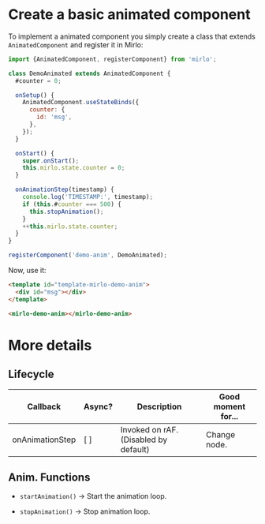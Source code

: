 # Create a basic animated component

To implement a animated component you simply create a class that extends `AnimatedComponent` and register it in Mirlo:

```javascript
import {AnimatedComponent, registerComponent} from 'mirlo';

class DemoAnimated extends AnimatedComponent {
  #counter = 0;

  onSetup() {
    AnimatedComponent.useStateBinds({
      counter: {
        id: 'msg',
      },
    });
  }

  onStart() {
    super.onStart();
    this.mirlo.state.counter = 0;
  }

  onAnimationStep(timestamp) {
    console.log('TIMESTAMP:', timestamp);
    if (this.#counter === 500) {
      this.stopAnimation();
    }
    ++this.mirlo.state.counter;
  }
}

registerComponent('demo-anim', DemoAnimated);
```

Now, use it:

```html
<template id="template-mirlo-demo-anim">
  <div id="msg"></div>
</template>

<mirlo-demo-anim></mirlo-demo-anim>
```

# More details

## Lifecycle

| Callback        | Async? | Description                           | Good moment for... |
| --------------- | ------ | ------------------------------------- | ------------------ |
| onAnimationStep | [ ]    | Invoked on rAF. (Disabled by default) | Change node.       |

## Anim. Functions

- `startAnimation()` -> Start the animation loop.

- `stopAnimation()` -> Stop animation loop.
